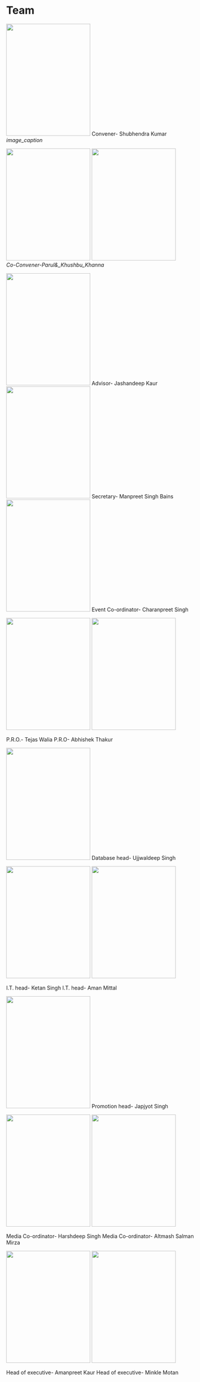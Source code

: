# Team

<img src="https://github.com/ACES-GNDEC/EVENTS/blob/main/Picture3.png" width="225" height="300"> Convener- Shubhendra Kumar
<em>image_caption</em>



<img src="https://github.com/ACES-GNDEC/EVENTS/blob/main/Picture4.jpg" width="225" height="300">  <img src="https://github.com/ACES-GNDEC/EVENTS/blob/main/Picture5.jpg" width="225" height="300">     
<em>Co-Convener-_Parul_&_Khushbu_Khanna</em>




<img src="https://github.com/ACES-GNDEC/EVENTS/blob/main/Picture6.png" width="225" height="300">
                              Advisor- Jashandeep Kaur




<img src="https://github.com/ACES-GNDEC/EVENTS/blob/main/WhatsApp%20Image%202020-09-28%20at%2012.15.05%20PM.jpeg" width="225" height="300">
Secretary- Manpreet Singh Bains




<img src="https://github.com/ACES-GNDEC/EVENTS/blob/main/Picture7.png" width="225" height="300">
Event Co-ordinator- Charanpreet Singh




<img src="https://github.com/ACES-GNDEC/EVENTS/blob/main/Picture8.jpg" width="225" height="300">  <img src="https://github.com/ACES-GNDEC/EVENTS/blob/main/Picture9.jpg" width="225" height="300">

P.R.O.- Tejas Walia                   P.R.O- Abhishek Thakur




<img src="https://github.com/ACES-GNDEC/EVENTS/blob/main/Picture10.png" width="225" height="300">
Database head- Ujjwaldeep Singh




<img src="https://github.com/ACES-GNDEC/EVENTS/blob/main/Picture11.jpg" width="225" height="300">  <img src="https://github.com/ACES-GNDEC/EVENTS/blob/main/Picture15.png" width="225" height="300">

I.T. head- Ketan Singh                        I.T. head- Aman Mittal




<img src="https://github.com/ACES-GNDEC/EVENTS/blob/main/Picture14.jpg" width="225" height="300">
Promotion head- Japjyot Singh




<img src="https://github.com/ACES-GNDEC/EVENTS/blob/main/Picture12.jpg" width="225" height="300">  <img src="https://github.com/ACES-GNDEC/EVENTS/blob/main/Picture13.jpg" width="225" height="300">

Media Co-ordinator- Harshdeep Singh             Media Co-ordinator- Altmash Salman Mirza




<img src="https://github.com/ACES-GNDEC/EVENTS/blob/main/Picture17.png" width="225" height="300">  <img src="https://github.com/ACES-GNDEC/EVENTS/blob/main/Picture16.png" width="225" height="300">

Head of executive- Amanpreet Kaur              Head of executive- Minkle Motan




